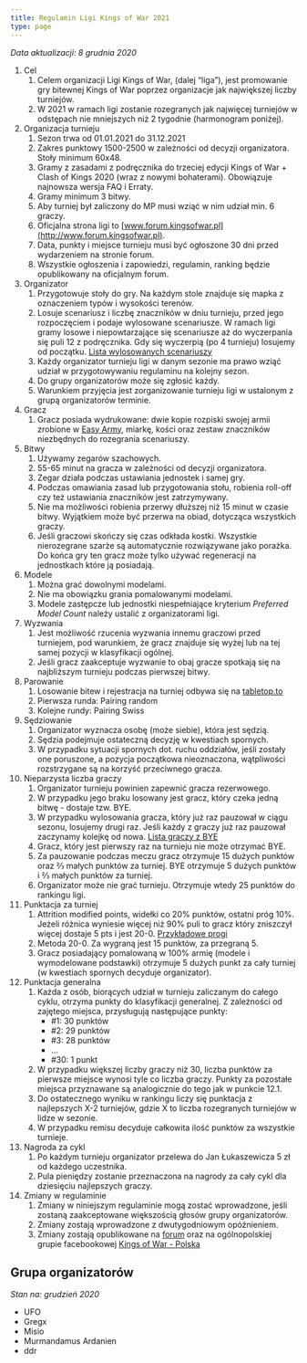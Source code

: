 ```yaml
---
title: Regulamin Ligi Kings of War 2021
type: page
---
```

_Data aktualizacji: 8 grudnia 2020_

 1. Cel
    1. Celem organizacji Ligi Kings of War, (dalej “liga”), jest promowanie gry bitewnej Kings of War poprzez organizacje jak największej liczby turniejów.
    2. W 2021 w ramach ligi  zostanie rozegranych jak najwięcej turniejów w odstępach nie mniejszych niż 2 tygodnie (harmonogram poniżej).
 2. Organizacja turnieju
    1. Sezon trwa od 01.01.2021 do 31.12.2021
    2. Zakres punktowy 1500-2500 w zależności od decyzji organizatora. Stoły minimum 60x48.
    3. Gramy z zasadami z podręcznika do trzeciej edycji Kings of War + Clash of Kings 2020 (wraz z nowymi bohaterami). Obowiązuje najnowsza wersja FAQ i Erraty.
    4. Gramy minimum 3 bitwy.
    5. Aby turniej był zaliczony do MP musi wziąć w nim udział min. 6 graczy.
    6. Oficjalna strona ligi to [www.forum.kingsofwar.pl](http://www.forum.kingsofwar.pl).
    7. Data, punkty i miejsce turnieju musi być ogłoszone 30 dni przed wydarzeniem na stronie forum.
    8. Wszystkie ogłoszenia i zapowiedzi, regulamin, ranking będzie opublikowany na oficjalnym forum.
 3. Organizator
    1. Przygotowuje stoły do gry. Na każdym stole znajduje się mapka z oznaczeniem typów i wysokości terenów.
    2. Losuje scenariusz i liczbę znaczników w dniu turnieju, przed jego rozpoczęciem i podaje wylosowane scenariusze. W ramach ligi gramy losowe i niepowtarzające się scenariusze aż do wyczerpania się puli 12 z podręcznika. Gdy się wyczerpią (po 4 turnieju) losujemy od początku. [Lista wylosowanych scenariuszy](https://docs.google.com/spreadsheets/d/1CNllPL3GlVd3UbL_4HgrX24XyJpIz6D8zA62q0MKKmI/edit?usp=sharing)
    3. Każdy organizator turnieju ligi w danym sezonie ma prawo wziąć udział w przygotowywaniu regulaminu na kolejny sezon.
    4. Do grupy organizatorów może się zgłosić każdy.
    5. Warunkiem przyjęcia jest zorganizowanie turnieju ligi w ustalonym z grupą organizatorów terminie.
 4. Gracz
    1. Gracz posiada wydrukowane: dwie kopie rozpiski swojej armii zrobione w [Easy Army](https://mantic.easyarmy.com/KingsOfWar), miarkę, kości oraz zestaw znaczników niezbędnych do rozegrania scenariuszy.
 5. Bitwy
    1. Używamy zegarów szachowych.
    2. 55-65 minut na gracza w zależności od decyzji organizatora.
    3. Zegar działa podczas ustawiania jednostek i samej gry.
    4. Podczas omawiania zasad lub przygotowania stołu, robienia roll-off czy też ustawiania znaczników jest zatrzymywany.
    5. Nie ma możliwości robienia przerwy dłuższej niż 15 minut w czasie bitwy. Wyjątkiem może być przerwa na obiad, dotycząca wszystkich graczy.
    6. Jeśli graczowi skończy się czas odkłada kostki. Wszystkie nierozegrane szarże są automatycznie rozwiązywane jako porażka. Do końca gry ten gracz może tylko używać regeneracji na jednostkach które ją posiadają.
 6. Modele
    1. Można grać dowolnymi modelami.
    2. Nie ma obowiązku grania pomalowanymi modelami.
    3. Modele zastępcze lub jednostki niespełniające kryterium _Preferred Model Count_ należy ustalić z organizatorami ligi.
 7. Wyzwania
    1. Jest możliwość rzucenia wyzwania innemu graczowi przed turniejem, pod warunkiem, że gracz znajduje się wyżej lub na tej samej pozycji w klasyfikacji ogólnej.
    2. Jeśli gracz zaakceptuje wyzwanie to obaj gracze spotkają się na najbliższym turnieju podczas pierwszej bitwy.
 8. Parowanie
    1. Losowanie bitew i rejestracja na turniej odbywa się na [tabletop.to](tabletop.to)
    2. Pierwsza runda: Pairing random
    3. Kolejne rundy: Pairing Swiss
 9. Sędziowanie
    1. Organizator wyznacza osobę (może siebie), która jest sędzią.
    2. Sędzia podejmuje ostateczną decyzję w kwestiach spornych.
    3. W przypadku sytuacji spornych dot. ruchu oddziałów, jeśli zostały one poruszone, a pozycja początkowa nieoznaczona, wątpliwości rozstrzygane są na korzyść przeciwnego gracza.
10. Nieparzysta liczba graczy
    1. Organizator turnieju powinien zapewnić gracza rezerwowego.
    2. W przypadku jego braku losowany jest gracz, który czeka jedną bitwę - dostaje tzw. BYE.
    3. W przypadku wylosowania gracza, który już raz pauzował w ciągu sezonu, losujemy drugi raz. Jeśli każdy z graczy już raz pauzował zaczynamy kolejkę od nowa. [Lista graczy z BYE](https://docs.google.com/spreadsheets/d/1CNllPL3GlVd3UbL_4HgrX24XyJpIz6D8zA62q0MKKmI/edit#gid=1689745020%60)
    4. Gracz, który jest pierwszy raz na turnieju nie może otrzymać BYE.
    5. Za pauzowanie podczas meczu gracz otrzymuje 15 dużych punktów oraz ⅔ małych punktów za turniej. BYE otrzymuje 5 dużych punktów i ⅔ małych punktów za turniej.
    6. Organizator może nie grać turnieju. Otrzymuje wtedy 25 punktów do rankingu ligi.
11. Punktacja za turniej
    1. Attrition modified points, widełki co 20% punktów, ostatni próg 10%. Jeżeli różnica wyniesie więcej niż 90% puli to gracz który zniszczył więcej dostaje 5 pts i jest 20-0.  [Przykładowe progi](https://docs.google.com/spreadsheets/d/1CNllPL3GlVd3UbL_4HgrX24XyJpIz6D8zA62q0MKKmI/edit#gid=1852550573)
    2. Metoda 20-0. Za wygraną jest 15 punktów, za przegraną 5.
    3. Gracz posiadający pomalowaną w 100% armię (modele i wymodelowane podstawki) otrzymuje 5 dużych punkt za cały turniej (w kwestiach spornych decyduje organizator).
12. Punktacja generalna
    1. Każda z  osób, biorących udział w turnieju zaliczanym do całego cyklu, otrzyma punkty do klasyfikacji generalnej. Z zależności od zajętego miejsca, przysługują następujące punkty:
       * #1: 30 punktów
       * #2: 29 punktów
       * #3: 28 punktów
       * …
       * #30: 1 punkt
    2. W przypadku większej liczby graczy niż 30, liczba punktów za pierwsze miejsce wynosi tyle co liczba graczy. Punkty za pozostałe miejsca przyznawane są analogicznie do tego jak w punkcie 12.1.
    3. Do ostatecznego wyniku w rankingu liczy się punktacja z najlepszych X-2 turniejów, gdzie X to liczba rozegranych turniejów w lidze w sezonie.
    4. W przypadku remisu decyduje całkowita ilość punktów za wszystkie turnieje.
13. Nagroda za cykl
    1. Po każdym turnieju organizator przelewa do Jan Łukaszewicza 5 zł od każdego uczestnika.
    2. Pula pieniędzy zostanie przeznaczona na nagrody za cały cykl dla dziesięciu najlepszych graczy.
14. Zmiany w regulaminie
    1. Zmiany w niniejszym regulaminie mogą zostać wprowadzone, jeśli zostaną zaakceptowane większością głosów grupy organizatorów.
    2. Zmiany zostają wprowadzone z dwutygodniowym opóźnieniem.
    3. Zmiany zostają opublikowane na [forum](https://forum.kingsofwar.pl/) oraz na ogólnopolskiej grupie facebookowej [Kings of War - Polska](https://www.facebook.com/groups/kowpl)

## Grupa organizatorów

_Stan na: grudzień 2020_

* UFO
* Gregx
* Misio
* Murmandamus Ardanien
* ddr
